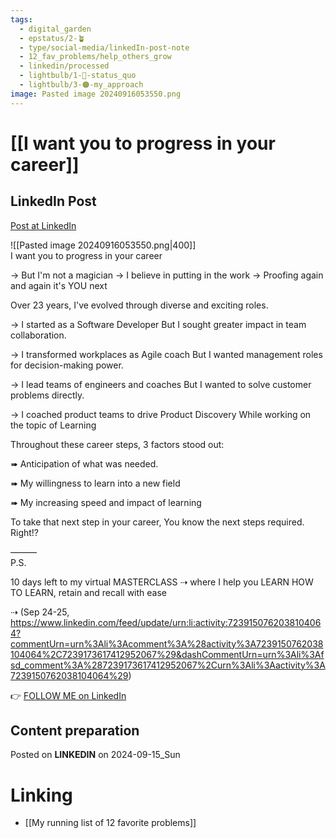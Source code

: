 ```yaml
---
tags:
  - digital_garden
  - epstatus/2-🪴
  - type/social-media/linkedIn-post-note
  - 12_fav_problems/help_others_grow
  - linkedin/processed
  - lightbulb/1-🔴-status_quo
  - lightbulb/3-🟠-my_approach
image: Pasted image 20240916053550.png
---
```

# [[I want you to progress in your career]]
## LinkedIn Post
[Post at LinkedIn](https://www.linkedin.com/posts/sebastiankamilli_i-want-you-to-progress-in-your-career-activity-7240962570600222720-Nd70?utm_source=share&utm_medium=member_desktop)

![[Pasted image 20240916053550.png|400]]  
I want you to progress in your career

→ But I'm not a magician
→ I believe in putting in the work
→ Proofing again and again it's YOU next

Over 23 years, I've evolved through diverse and exciting roles.

→ I started as a Software Developer 
But I sought greater impact in team collaboration.

→ I transformed workplaces as Agile coach
But I wanted management roles for decision-making power.

→ I lead teams of engineers and coaches
But I wanted to solve customer problems directly.

→ I coached product teams to drive Product Discovery
While working on the topic of Learning

Throughout these career steps,  3 factors stood out:

➠ Anticipation of what was needed.

➠ My willingness to learn into a new field

➠ My increasing speed and impact of learning

To take that next step in your career, 
You know the next steps required.
Right!?

———  
P.S.  

10 days left to my virtual MASTERCLASS 
⇢ where I help you LEARN HOW TO LEARN, retain and recall with ease

⇢ (Sep 24-25, https://www.linkedin.com/feed/update/urn:li:activity:7239150762038104064?commentUrn=urn%3Ali%3Acomment%3A%28activity%3A7239150762038104064%2C7239173617412952067%29&dashCommentUrn=urn%3Ali%3Afsd_comment%3A%287239173617412952067%2Curn%3Ali%3Aactivity%3A7239150762038104064%29)

👉 [FOLLOW ME on LinkedIn](https://www.linkedin.com/comm/mynetwork/discovery-see-all?usecase=PEOPLE_FOLLOWS&followMember=sebastiankamilli)

## Content preparation



Posted on **LINKEDIN** on 2024-09-15_Sun
# Linking
+ [[My running list of 12 favorite problems]]